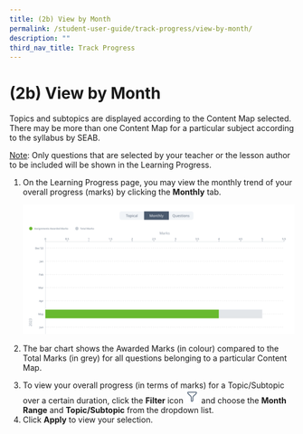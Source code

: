 ```yaml
---
title: (2b) View by Month
permalink: /student-user-guide/track-progress/view-by-month/
description: ""
third_nav_title: Track Progress
---
```

<h1 id="-2b-view-by-month">(2b) View by Month</h1>
<p>Topics and subtopics are displayed according to the Content Map selected. There may be more than one Content Map for a particular subject according to the syllabus by SEAB.</p>
<p><u>Note</u>: Only questions that are selected by your teacher or the lesson author to be included will be shown in the Learning Progress. </p>
<ol>
<li><p>On the Learning Progress page, you may view the monthly trend of your overall progress (marks) by clicking the <strong>Monthly</strong> tab.</p>
<p><img src="/images/1Student/TP-LP3.png"></p>
</li>
<li><p>The bar chart shows the Awarded Marks (in colour) compared to the Total Marks (in grey) for all questions belonging to a particular Content Map.</p>
</li>
<li>To view your overall progress (in terms of marks) for a Topic/Subtopic over a certain duration, click the <strong>Filter</strong> icon <img style="width:1.5rem; display: inline;" src="/images/Icons/Filter24.svg"> and choose the <strong>Month Range</strong> and <strong>Topic/Subtopic</strong> from the dropdown list.</li>
<li>Click <strong>Apply</strong> to view your selection.</li>
</ol>
